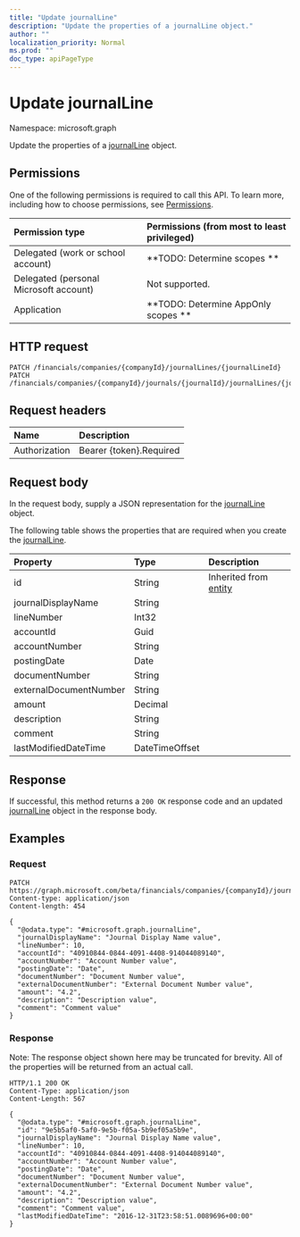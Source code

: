 ```yaml
---
title: "Update journalLine"
description: "Update the properties of a journalLine object."
author: ""
localization_priority: Normal
ms.prod: ""
doc_type: apiPageType
---
```


# Update journalLine

Namespace: microsoft.graph

Update the properties of a [journalLine](../resources/journalline.md) object.

## Permissions
One of the following permissions is required to call this API. To learn more, including how to choose permissions, see [Permissions](/concepts/permissions-reference.md).

|Permission type|Permissions (from most to least privileged)|
|:---|:---|
|Delegated (work or school account)|**TODO: Determine scopes **|
|Delegated (personal Microsoft account)|Not supported.|
|Application|**TODO: Determine AppOnly scopes **|

## HTTP request
<!-- {
  "blockType": "ignored"
}
-->
``` http
PATCH /financials/companies/{companyId}/journalLines/{journalLineId}
PATCH /financials/companies/{companyId}/journals/{journalId}/journalLines/{journalLineId}
```

## Request headers
|Name|Description|
|:---|:---|
|Authorization|Bearer {token}.Required|

## Request body
In the request body, supply a JSON representation for the [journalLine](../resources/journalline.md) object.

The following table shows the properties that are required when you create the [journalLine](../resources/journalline.md).

|Property|Type|Description|
|:---|:---|:---|
|id|String| Inherited from [entity](../resources/entity.md)|
|journalDisplayName|String||
|lineNumber|Int32||
|accountId|Guid||
|accountNumber|String||
|postingDate|Date||
|documentNumber|String||
|externalDocumentNumber|String||
|amount|Decimal||
|description|String||
|comment|String||
|lastModifiedDateTime|DateTimeOffset||



## Response
If successful, this method returns a `200 OK` response code and an updated [journalLine](../resources/journalline.md) object in the response body.

## Examples

### Request
<!-- {
  "blockType": "request",
  "name": "update_journalline"
}
-->
``` http
PATCH https://graph.microsoft.com/beta/financials/companies/{companyId}/journalLines/{journalLineId}
Content-type: application/json
Content-length: 454

{
  "@odata.type": "#microsoft.graph.journalLine",
  "journalDisplayName": "Journal Display Name value",
  "lineNumber": 10,
  "accountId": "40910844-0844-4091-4408-914044089140",
  "accountNumber": "Account Number value",
  "postingDate": "Date",
  "documentNumber": "Document Number value",
  "externalDocumentNumber": "External Document Number value",
  "amount": "4.2",
  "description": "Description value",
  "comment": "Comment value"
}
```

### Response
Note: The response object shown here may be truncated for brevity. All of the properties will be returned from an actual call.
<!-- {
  "blockType": "response",
  "truncated": true
}
-->
``` http
HTTP/1.1 200 OK
Content-Type: application/json
Content-Length: 567

{
  "@odata.type": "#microsoft.graph.journalLine",
  "id": "9e5b5af0-5af0-9e5b-f05a-5b9ef05a5b9e",
  "journalDisplayName": "Journal Display Name value",
  "lineNumber": 10,
  "accountId": "40910844-0844-4091-4408-914044089140",
  "accountNumber": "Account Number value",
  "postingDate": "Date",
  "documentNumber": "Document Number value",
  "externalDocumentNumber": "External Document Number value",
  "amount": "4.2",
  "description": "Description value",
  "comment": "Comment value",
  "lastModifiedDateTime": "2016-12-31T23:58:51.0089696+00:00"
}
```

